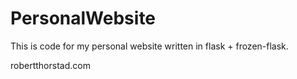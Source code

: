 # PersonalWebsite

This is code for my personal website written in flask + frozen-flask.

robertthorstad.com
